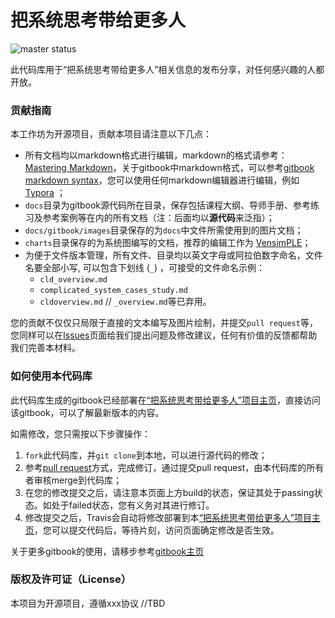 # 把系统思考带给更多人

![master status](https://travis-ci.org/SystemDynamicsCommunity/systemdynamics.svg?branch=master)

此代码库用于“把系统思考带给更多人”相关信息的发布分享，对任何感兴趣的人都开放。

### 贡献指南

本工作坊为开源项目，贡献本项目请注意以下几点：

* 所有文档均以markdown格式进行编辑，markdown的格式请参考：[Mastering Markdown](https://guides.github.com/features/mastering-markdown/ "Markdown")，关于gitbook中markdown格式，可以参考[gitbook markdown syntax](https://toolchain.gitbook.com/syntax/markdown.html "gitbook markdown")，您可以使用任何markdown编辑器进行编辑，例如[Typora](https://typora.io/ "typora") ；
* `docs`目录为gitbook源代码所在目录，保存包括课程大纲、导师手册、参考练习及参考案例等在内的所有文档（注：后面均以**源代码**来泛指）；
* `docs/gitbook/images`目录保存的为`docs`中文件所需使用到的图片文档；
* `charts`目录保存的为系统图编写的文档，推荐的编辑工作为 [VensimPLE](https://vensim.com/vensim-personal-learning-edition/ "PLE")；
* 为便于文件版本管理，所有文件、目录均以英文字母或阿拉伯数字命名，文件名要全部小写, 可以包含下划线 (`_`) ，可接受的文件命名示例：
  * `cld_overview.md`
  * `complicated_system_cases_study.md`
  * `cldoverview.md` // `_overview.md`等已弃用。

您的贡献不仅仅只局限于直接的文本编写及图片绘制，并提交`pull request`等，您同样可以在[Issues](https://github.com/SystemDynamicsCommunity/systemdynamics/issues "open issues")页面给我们提出问题及修改建议，任何有价值的反馈都帮助我们完善本材料。

### 如何使用本代码库

此代码库生成的gitbook已经部署在[“把系统思考带给更多人”项目主页](https://SystemDynamicsCommunity.github.io/BringSystemsThinkingToMorePeople)，直接访问该gitbook，可以了解最新版本的内容。

如需修改，您只需按以下步骤操作：

1. `fork`此代码库，并`git clone`到本地，可以进行源代码的修改；
2. 参考[pull request](https://help.github.com/articles/creating-a-pull-request-from-a-fork/ "create pull request from fork")方式，完成修订，通过提交pull request，由本代码库的所有者审核merge到代码库；
3. 在您的修改提交之后，请注意本页面上方build的状态，保证其处于passing状态。如处于failed状态，您有义务对其进行修订。
4. 修改提交之后，Travis会自动将修改部署到本[“把系统思考带给更多人”项目主页](https://SystemDynamicsCommunity.github.io/BringSystemsThinkingToMorePeople)，您可以提交代码后，等待片刻，访问页面确定修改是否生效。

关于更多gitbook的使用，请移步参考[gitbook主页](https://toolchain.gitbook.com/setup.html "setup gitbook")

### 版权及许可证（License）

本项目为开源项目，遵循xxx协议 //TBD
